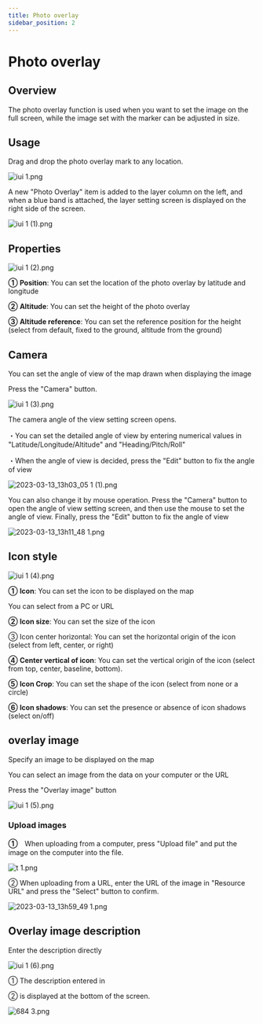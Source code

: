 ```yaml
---
title: Photo overlay
sidebar_position: 2
---
```


# Photo overlay

## Overview

The photo overlay function is used when you want to set the image on the full screen, while the image set with the marker can be adjusted in size.

## Usage

Drag and drop the photo overlay mark to any location.

![iui 1.png](./img/iui_1.png)

A new "Photo Overlay" item is added to the layer column on the left, and when a blue band is attached, the layer setting screen is displayed on the right side of the screen.

![iui 1 (1).png](./img/iui_1_(1).png)

## Properties

![iui 1 (2).png](./img/iui_1_(2).png)

**①** **Position**: You can set the location of the photo overlay by latitude and longitude

**②** **Altitude**: You can set the height of the photo overlay

**③** **Altitude reference**: You can set the reference position for the height (select from default, fixed to the ground, altitude from the ground)

## Camera

You can set the angle of view of the map drawn when displaying the image

Press the "Camera" button.

![iui 1 (3).png](./img/iui_1_(3).png)

The camera angle of the view setting screen opens.

・You can set the detailed angle of view by entering numerical values in "Latitude/Longitude/Altitude" and "Heading/Pitch/Roll"

・When the angle of view is decided, press the "Edit" button to fix the angle of view

![2023-03-13_13h03_05 1 (1).png](./img/2023-03-13_13h03_05_1_(1).png)

You can also change it by mouse operation. Press the "Camera" button to open the angle of view setting screen, and then use the mouse to set the angle of view. Finally, press the "Edit" button to fix the angle of view

![2023-03-13_13h11_48 1.png](./img/2023-03-13_13h11_48_1.png)

## Icon style

![iui 1 (4).png](./img/iui_1_(4).png)

**①** **Icon**: You can set the icon to be displayed on the map

You can select from a PC or URL

**②** **Icon size**: You can set the size of the icon

③  Icon center horizontal: You can set the horizontal origin of the icon (select from left, center, or right)

**④** **Center vertical of icon**: You can set the vertical origin of the icon (select from top, center, baseline, bottom).

**⑤** **Icon Crop**: You can set the shape of the icon (select from none or a circle)

**⑥** **Icon shadows**: You can set the presence or absence of icon shadows (select on/off)

## overlay image

Specify an image to be displayed on the map

You can select an image from the data on your computer or the URL

Press the "Overlay image" button

![iui 1 (5).png](./img/iui_1_(5).png)

### Upload images

**①**　When uploading from a computer, press "Upload file" and put the image on the computer into the file.

![t 1.png](./img/t_1.png)

② When uploading from a URL, enter the URL of the image in "Resource URL" and press the "Select" button to confirm.

![2023-03-13_13h59_49 1.png](./img/2023-03-13_13h59_49_1.png)

## Overlay image description

Enter the description directly

![iui 1 (6).png](./img/iui_1_(6).png)

① The description entered in 

② is displayed at the bottom of the screen.

![684 3.png](./img/684_3.png)